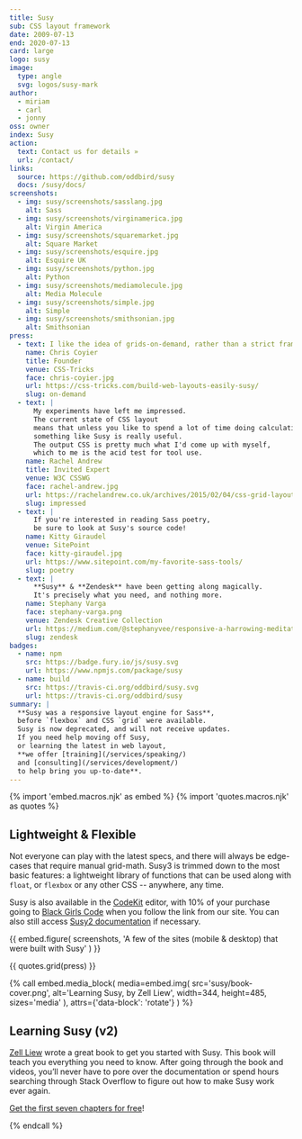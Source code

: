 ```yaml
---
title: Susy
sub: CSS layout framework
date: 2009-07-13
end: 2020-07-13
card: large
logo: susy
image:
  type: angle
  svg: logos/susy-mark
author:
  - miriam
  - carl
  - jonny
oss: owner
index: Susy
action:
  text: Contact us for details »
  url: /contact/
links:
  source: https://github.com/oddbird/susy
  docs: /susy/docs/
screenshots:
  - img: susy/screenshots/sasslang.jpg
    alt: Sass
  - img: susy/screenshots/virginamerica.jpg
    alt: Virgin America
  - img: susy/screenshots/squaremarket.jpg
    alt: Square Market
  - img: susy/screenshots/esquire.jpg
    alt: Esquire UK
  - img: susy/screenshots/python.jpg
    alt: Python
  - img: susy/screenshots/mediamolecule.jpg
    alt: Media Molecule
  - img: susy/screenshots/simple.jpg
    alt: Simple
  - img: susy/screenshots/smithsonian.jpg
    alt: Smithsonian
press:
  - text: I like the idea of grids-on-demand, rather than a strict framework.
    name: Chris Coyier
    title: Founder
    venue: CSS-Tricks
    face: chris-coyier.jpg
    url: https://css-tricks.com/build-web-layouts-easily-susy/
    slug: on-demand
  - text: |
      My experiments have left me impressed.
      The current state of CSS layout
      means that unless you like to spend a lot of time doing calculations
      something like Susy is really useful.
      The output CSS is pretty much what I'd come up with myself,
      which to me is the acid test for tool use.
    name: Rachel Andrew
    title: Invited Expert
    venue: W3C CSSWG
    face: rachel-andrew.jpg
    url: https://rachelandrew.co.uk/archives/2015/02/04/css-grid-layout-creating-complex-grids/
    slug: impressed
  - text: |
      If you're interested in reading Sass poetry,
      be sure to look at Susy's source code!
    name: Kitty Giraudel
    venue: SitePoint
    face: kitty-giraudel.jpg
    url: https://www.sitepoint.com/my-favorite-sass-tools/
    slug: poetry
  - text: |
      **Susy** & **Zendesk** have been getting along magically.
      It's precisely what you need, and nothing more.
    name: Stephany Varga
    face: stephany-varga.png
    venue: Zendesk Creative Collection
    url: https://medium.com/@stephanyvee/responsive-a-harrowing-meditation-on-the-brutal-realities-of-web-content-organization-in-5-acts-1d33ce25f062
    slug: zendesk
badges:
  - name: npm
    src: https://badge.fury.io/js/susy.svg
    url: https://www.npmjs.com/package/susy
  - name: build
    src: https://travis-ci.org/oddbird/susy.svg
    url: https://travis-ci.org/oddbird/susy
summary: |
  **Susy was a responsive layout engine for Sass**,
  before `flexbox` and CSS `grid` were available.
  Susy is now deprecated, and will not receive updates.
  If you need help moving off Susy,
  or learning the latest in web layout,
  **we offer [training](/services/speaking/)
  and [consulting](/services/development/)
  to help bring you up-to-date**.
---
```


{% import 'embed.macros.njk' as embed %}
{% import 'quotes.macros.njk' as quotes %}

## Lightweight & Flexible

Not everyone can play with the latest specs,
and there will always be edge-cases that require manual grid-math.
Susy3 is trimmed down to the most basic features: a lightweight library
of functions that can be used along with `float`, or `flexbox` or any
other CSS -- anywhere, any time.

Susy is also available in the [CodeKit] editor, with 10% of your
purchase going to [Black Girls Code]
when you follow the link from our site.
You can also still access [Susy2 documentation](https://susy.readthedocs.io/)
if necessary.

{{ embed.figure(
  screenshots,
  'A few of the sites (mobile & desktop) that were built with Susy'
) }}

{{ quotes.grid(press) }}

[CodeKit]: https://codekitapp.com/index.html?referrer=susy
[Black Girls Code]: https://www.blackgirlscode.com/

{% call embed.media_block(
  media=embed.img(
    src='susy/book-cover.png',
    alt='Learning Susy, by Zell Liew',
    width=344,
    height=485,
    sizes='media'
  ),
  attrs={'data-block': 'rotate'}
) %}

## Learning Susy (v2)

[Zell Liew] wrote a great book to get you started with Susy.
This book will teach you everything you need to know.
After going through the book and videos,
you’ll never have to pore over the documentation
or spend hours searching through Stack Overflow
to figure out how to make Susy work ever again.

[Get the first seven chapters for free][]!

[Zell Liew]: https://zellwk.com/
[Get the first seven chapters for free]: https://learnsusy.zellwk.com/

{% endcall %}
